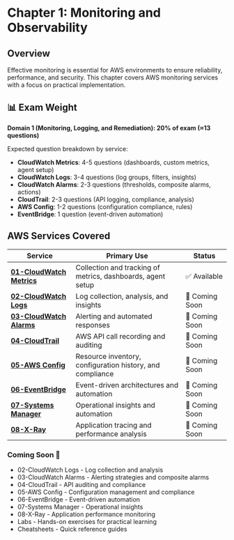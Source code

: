 # Chapter 1: Monitoring and Observability

## Overview

Effective monitoring is essential for AWS environments to ensure reliability, performance, and security. This chapter covers AWS monitoring services with a focus on practical implementation.

## 📊 Exam Weight

**Domain 1 (Monitoring, Logging, and Remediation): 20% of exam (≈13 questions)**

Expected question breakdown by service:
- **CloudWatch Metrics**: 4-5 questions (dashboards, custom metrics, agent setup)
- **CloudWatch Logs**: 3-4 questions (log groups, filters, insights)
- **CloudWatch Alarms**: 2-3 questions (thresholds, composite alarms, actions)
- **CloudTrail**: 2-3 questions (API logging, compliance, analysis)
- **AWS Config**: 1-2 questions (configuration compliance, rules)
- **EventBridge**: 1 question (event-driven automation)

## AWS Services Covered

| Service | Primary Use | Status |
|---------|-------------|---------|
| [**01-CloudWatch Metrics**](./notes/01-cloudwatch-metrics.md)| Collection and tracking of metrics, dashboards, agent setup | ✅ Available |
| [**02-CloudWatch Logs**](./notes/02-cloudwatch-logs.md)| Log collection, analysis, and insights | 🚧 Coming Soon |
| [**03-CloudWatch Alarms**](./notes/03-cloudwatch-alarms.md)| Alerting and automated responses | 🚧 Coming Soon |
| [**04-CloudTrail**](./notes/04-cloudtrail.md)| AWS API call recording and auditing | 🚧 Coming Soon |
| [**05-AWS Config**](./notes/05-aws-config.md)| Resource inventory, configuration history, and compliance | 🚧 Coming Soon |
| [**06-EventBridge**](./notes/06-eventbridge.md)| Event-driven architectures and automation | 🚧 Coming Soon |
| [**07-Systems Manager**](./notes/07-systems-manager.md)| Operational insights and automation | 🚧 Coming Soon |
| [**08-X-Ray**](./notes/08-x-ray.md)| Application tracing and performance analysis | 🚧 Coming Soon |


### Coming Soon 🚧
- 02-CloudWatch Logs - Log collection and analysis
- 03-CloudWatch Alarms - Alerting strategies and composite alarms
- 04-CloudTrail - API auditing and compliance
- 05-AWS Config - Configuration management and compliance
- 06-EventBridge - Event-driven automation
- 07-Systems Manager - Operational insights
- 08-X-Ray - Application performance monitoring
- Labs - Hands-on exercises for practical learning
- Cheatsheets - Quick reference guides

<!-- ## Labs
- [CloudWatch Alarms & Dashboard](./labs/basic/01-alarms-dashboard.md) - Core monitoring setup
- [CloudWatch Logs & Insights](./labs/intermediate/02-logs-insights.md) - Log analysis and filtering -->

<!-- ## Quick Reference
- [CloudWatch Cheatsheet](./cheatsheets/cloudwatch_cheatsheet.md) - CLI commands and thresholds -->

<!-- ## Monitoring Best Practices

- **Full-Stack Monitoring**: Monitor all layers from infrastructure to application
- **Proactive Alerts**: Set thresholds based on business impact
- **Centralized Logging**: Aggregate logs for comprehensive analysis
- **Automated Remediation**: Create automated responses to common issues
- **Cost-Optimized Monitoring**: Balance monitoring depth with cost implications
- **Resource Tagging**: Use consistent tagging to organize and filter monitoring resources -->